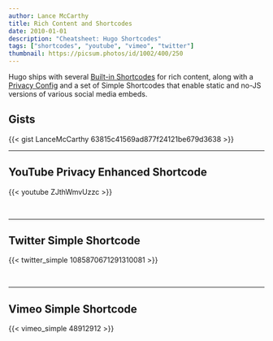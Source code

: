 ```yaml
---
author: Lance McCarthy
title: Rich Content and Shortcodes
date: 2010-01-01
description: "Cheatsheet: Hugo Shortcodes"
tags: ["shortcodes", "youtube", "vimeo", "twitter"]
thumbnail: https://picsum.photos/id/1002/400/250
---
```


Hugo ships with several [Built-in Shortcodes](https://gohugo.io/content-management/shortcodes/#use-hugos-built-in-shortcodes) for rich content, along with a [Privacy Config](https://gohugo.io/about/hugo-and-gdpr/) and a set of Simple Shortcodes that enable static and no-JS versions of various social media embeds.

## <!--more-->

## Gists

{{< gist LanceMcCarthy 63815c41569ad877f24121be679d3638 >}}
<br>

---

## YouTube Privacy Enhanced Shortcode

{{< youtube ZJthWmvUzzc >}}

<br>

---

## Twitter Simple Shortcode

{{< twitter_simple 1085870671291310081 >}}

<br>

---



## Vimeo Simple Shortcode

{{< vimeo_simple 48912912 >}}
